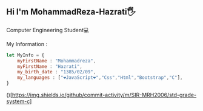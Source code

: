 ## Hi I'm MohammadReza-Hazrati🖐
Computer Engineering Student💻

My Information : 
```JavaScript
let MyInfo = {
    myFirstName : "Mohammadreza",
    myFirstName : "Hazrati",
    my_birth_date : "1385/02/09",
    my_languages : ["❤JavaScript❤","Css","Html","Bootstrap","C"],
}
```
()[https://img.shields.io/github/commit-activity/m/SIR-MRH2006/std-grade-system-c]


